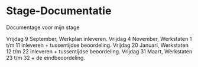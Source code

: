 # Stage-Documentatie
Documentage voor mijn stage

Vrijdag 9 September, Werkplan inleveren. 
Vrijdag 4 November, Werkstaten 1 t/m 11 inleveren + tussentijdse beoordeling. 
Vrijdag 20 Januari, Werkstaten 12 t/m 22 inleveren + tussentijdse beoordeling. 
Vrijdag 31 Maart, Werkstaten 23 t/m 32 + de eindbeoordeling. 
